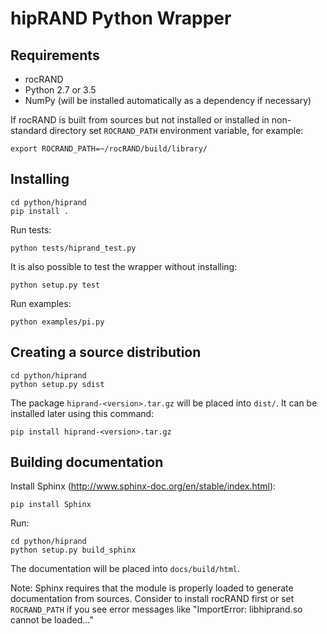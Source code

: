 # hipRAND Python Wrapper

## Requirements

* rocRAND
* Python 2.7 or 3.5
* NumPy (will be installed automatically as a dependency if necessary)

If rocRAND is built from sources but not installed or installed in non-standard
directory set `ROCRAND_PATH` environment variable, for example:

```
export ROCRAND_PATH=~/rocRAND/build/library/
```

## Installing

```
cd python/hiprand
pip install .
```

Run tests:

```
python tests/hiprand_test.py
```

It is also possible to test the wrapper without installing:

```
python setup.py test
```

Run examples:

```
python examples/pi.py
```

## Creating a source distribution

```
cd python/hiprand
python setup.py sdist
```

The package `hiprand-<version>.tar.gz` will be placed into `dist/`.
It can be installed later using this command:

```
pip install hiprand-<version>.tar.gz
```

## Building documentation

Install Sphinx (http://www.sphinx-doc.org/en/stable/index.html):

```
pip install Sphinx
```

Run:

```
cd python/hiprand
python setup.py build_sphinx
```

The documentation will be placed into `docs/build/html`.

Note: Sphinx requires that the module is properly loaded to generate
documentation from sources. Consider to install rocRAND first
or set `ROCRAND_PATH` if you see error messages like
"ImportError: libhiprand.so cannot be loaded..."
